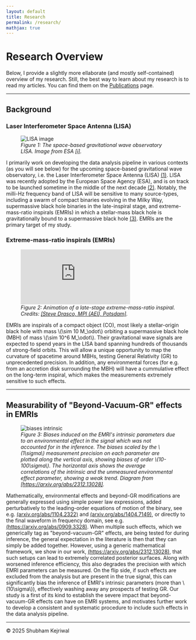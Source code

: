 ```yaml
---
layout: default
title: Research
permalink: /research/
mathjax: true
---
```


# Research Overview  

Below, I provide a slightly more ellaborate (and mostly self-contained) overview of my research. Still, the best way to learn about my research is to read my articles. You can find them on the [Publications](/shubham/publications) page.  

---

## Background

### Laser Interferometer Space Antenna (LISA)

<figure>
  <!-- Inline style on IMG sets DESKTOP max width -->
  <!-- CSS handles mobile scaling (width: 100%, max-width: 100%) -->
  <img src="{{ site.baseurl | default: '' }}/assets/LISA.jpg" alt="LISA image" style="max-width: 400px;"/>
  <figcaption>
    <em>Figure 1: The space-based gravitational wave observatory LISA. Image from ESA <a href="https://www.esa.int/ESA_Multimedia/Images/2002/02/LISA_Laser_Interferometer_Space_Antenna_line_drawing" target="_blank">[i]</a>.</em>
  </figcaption>
</figure>  

I primarily work on developing the data analysis pipeline in various contexts (as you will see below) for the upcoming space-based gravitational wave observatory, i.e. the Laser Interferometer Space Antenna (LISA) [(1)](https://lisa.nasa.gov/). LISA was recently adopted by the European Space Agency (ESA), and is on track to be launched sometime in the middle of the next decade [(2)](https://www.esa.int/Science_Exploration/Space_Science/LISA/Capturing_the_ripples_of_spacetime_LISA_gets_go-ahead). Notably, the milli-Hz frequency band of LISA will be sensitive to many source-types, including a swarm of compact binaries evolving in the Milky Way, supermassive black hole binaries in the late-inspiral stage, and extreme-mass-ratio inspirals (EMRIs) in which a stellar-mass black hole is gravitationally bound to a supermassive black hole [(3)](https://arxiv.org/abs/2402.07571). EMRIs are the primary target of my study.  


### Extreme-mass-ratio inspirals (EMRIs)  

<figure>
  <!-- Video uses CSS for max-width and aspect ratio -->
  <div class="video-container">
    <iframe
            src="https://www.youtube.com/embed/WPvkzSvgHvc"
            title="Inspiralling EMRI video"
            frameborder="0"
            allow="accelerometer; autoplay; clipboard-write; encrypted-media; gyroscope; picture-in-picture; web-share"
            allowfullscreen>
    </iframe>
  </div>
  <figcaption>
    <em>Figure 2: Animation of a late-stage extreme-mass-ratio inspiral. Credits: <a href="https://www.youtube.com/watch?v=WPvkzSvgHvc" target="_blank">[Steve Drasco, MPI (AEI), Potsdam]</a>.</em>
  </figcaption>
</figure>


EMRIs are inspirals of a compact object (CO), most likely a stellar-origin black hole with mass \\(\sim 10 M_\odot\\) orbiting a supermassive black hole (MBH) of mass \\(\sim 10^6 M_\odot\\). Their gravitational wave signals are expected to spend years in the LISA band spanning hundreds of thousands of strong-field orbits. This will allow a unique opportunity to map the curvature of spacetime around MBHs, testing General Relativity (GR) to unprecedented precision. In addition, any environmental forces (for e.g. from an accretion disk surrounding the MBH) will have a cummulative effect on the long-term inspiral, which makes the measurements extremely sensitive to such effects.

---

## Measurability of "Beyond-Vacuum-GR" effects in EMRIs  

<figure>
  <!-- Inline style on IMG sets DESKTOP max width -->
  <!-- CSS handles mobile scaling (width: 100%, max-width: 100%) -->
  <img src="{{ site.baseurl | default: '' }}/assets/joint_analysis/correlation_bias-1.png" alt="biases intrinsic" style="max-width: 400px;"/>
  <figcaption>
    <em>Figure 3: Biases induced on the EMRI's intrinsic parameters due to an environmental effect in the signal which was not accounted for in the inference. The biases scaled by the \(1\sigma\) measurement precision on each parameter are plotted along the vertical axis, showing biases of order \(10-100\sigma\). The horizontal axis shows the average correlations of the intrinsic and the unmeasured environmental effect parameter, showing a weak trend. Diagram from <a href="https://arxiv.org/abs/2312.13028" target="_blank">[https://arxiv.org/abs/2312.13028]</a>.</em>
  </figcaption>
</figure> 

Mathematically, environmental effects and beyond-GR modifications are generally expressed using simple power law expressions, added perturbatively to the leading-order equations of motion of the binary, see e.g. [(arxiv.org/abs/1104.2322)](https://arxiv.org/abs/1104.2322) and [(arxiv.org/abs/1404.7149)](https://arxiv.org/abs/1404.7149), or directly to the final waveform in frequency domain, see e.g. [(https://arxiv.org/abs/0909.3328)](https://arxiv.org/abs/0909.3328). When multiple such effects, which we generically tag as "beyond-vacuum-GR" effects, are being tested for during inference, the general expectation in the literature is then that they can simply be added together. However, using a generic mathematical framework, we show in our work, [(https://arxiv.org/abs/2312.13028)](https://arxiv.org/abs/2312.13028), that such setups can lead to extremely correlated posterior surfaces. Along with worsened inference efficiency, this also degrades the precision with which EMRI parameters can be measured. On the flip side, if such effects are excluded from the analysis but are present in the true signal, this can significantly bias the inference of EMRI's intrinsic parameters (more than \\(10\sigma\\)), effectively washing away any prospects of testing GR. Our study is a first of its kind to establish the severe impact that beyond-vacuum-GR effects can have on EMRI systems, and motivates further work to develop a consistent and systematic procedure to include such effects in the data analysis pipeline.  

---  

© 2025 Shubham Kejriwal
